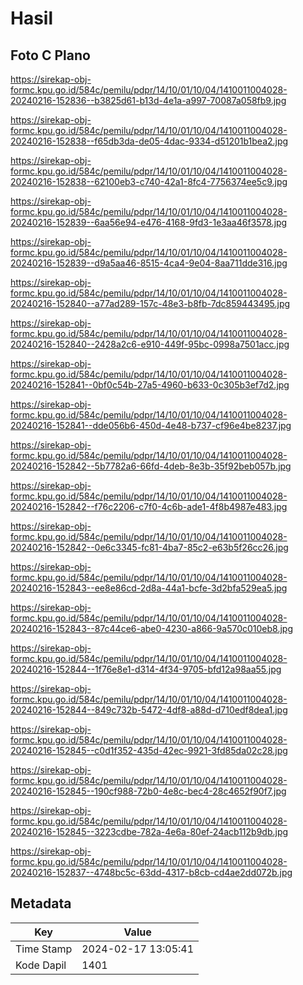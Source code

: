 # Hasil

## Foto C Plano

https://sirekap-obj-formc.kpu.go.id/584c/pemilu/pdpr/14/10/01/10/04/1410011004028-20240216-152836--b3825d61-b13d-4e1a-a997-70087a058fb9.jpg

https://sirekap-obj-formc.kpu.go.id/584c/pemilu/pdpr/14/10/01/10/04/1410011004028-20240216-152838--f65db3da-de05-4dac-9334-d51201b1bea2.jpg

https://sirekap-obj-formc.kpu.go.id/584c/pemilu/pdpr/14/10/01/10/04/1410011004028-20240216-152838--62100eb3-c740-42a1-8fc4-7756374ee5c9.jpg

https://sirekap-obj-formc.kpu.go.id/584c/pemilu/pdpr/14/10/01/10/04/1410011004028-20240216-152839--6aa56e94-e476-4168-9fd3-1e3aa46f3578.jpg

https://sirekap-obj-formc.kpu.go.id/584c/pemilu/pdpr/14/10/01/10/04/1410011004028-20240216-152839--d9a5aa46-8515-4ca4-9e04-8aa711dde316.jpg

https://sirekap-obj-formc.kpu.go.id/584c/pemilu/pdpr/14/10/01/10/04/1410011004028-20240216-152840--a77ad289-157c-48e3-b8fb-7dc859443495.jpg

https://sirekap-obj-formc.kpu.go.id/584c/pemilu/pdpr/14/10/01/10/04/1410011004028-20240216-152840--2428a2c6-e910-449f-95bc-0998a7501acc.jpg

https://sirekap-obj-formc.kpu.go.id/584c/pemilu/pdpr/14/10/01/10/04/1410011004028-20240216-152841--0bf0c54b-27a5-4960-b633-0c305b3ef7d2.jpg

https://sirekap-obj-formc.kpu.go.id/584c/pemilu/pdpr/14/10/01/10/04/1410011004028-20240216-152841--dde056b6-450d-4e48-b737-cf96e4be8237.jpg

https://sirekap-obj-formc.kpu.go.id/584c/pemilu/pdpr/14/10/01/10/04/1410011004028-20240216-152842--5b7782a6-66fd-4deb-8e3b-35f92beb057b.jpg

https://sirekap-obj-formc.kpu.go.id/584c/pemilu/pdpr/14/10/01/10/04/1410011004028-20240216-152842--f76c2206-c7f0-4c6b-ade1-4f8b4987e483.jpg

https://sirekap-obj-formc.kpu.go.id/584c/pemilu/pdpr/14/10/01/10/04/1410011004028-20240216-152842--0e6c3345-fc81-4ba7-85c2-e63b5f26cc26.jpg

https://sirekap-obj-formc.kpu.go.id/584c/pemilu/pdpr/14/10/01/10/04/1410011004028-20240216-152843--ee8e86cd-2d8a-44a1-bcfe-3d2bfa529ea5.jpg

https://sirekap-obj-formc.kpu.go.id/584c/pemilu/pdpr/14/10/01/10/04/1410011004028-20240216-152843--87c44ce6-abe0-4230-a866-9a570c010eb8.jpg

https://sirekap-obj-formc.kpu.go.id/584c/pemilu/pdpr/14/10/01/10/04/1410011004028-20240216-152844--1f76e8e1-d314-4f34-9705-bfd12a98aa55.jpg

https://sirekap-obj-formc.kpu.go.id/584c/pemilu/pdpr/14/10/01/10/04/1410011004028-20240216-152844--849c732b-5472-4df8-a88d-d710edf8dea1.jpg

https://sirekap-obj-formc.kpu.go.id/584c/pemilu/pdpr/14/10/01/10/04/1410011004028-20240216-152845--c0d1f352-435d-42ec-9921-3fd85da02c28.jpg

https://sirekap-obj-formc.kpu.go.id/584c/pemilu/pdpr/14/10/01/10/04/1410011004028-20240216-152845--190cf988-72b0-4e8c-bec4-28c4652f90f7.jpg

https://sirekap-obj-formc.kpu.go.id/584c/pemilu/pdpr/14/10/01/10/04/1410011004028-20240216-152845--3223cdbe-782a-4e6a-80ef-24acb112b9db.jpg

https://sirekap-obj-formc.kpu.go.id/584c/pemilu/pdpr/14/10/01/10/04/1410011004028-20240216-152837--4748bc5c-63dd-4317-b8cb-cd4ae2dd072b.jpg


## Metadata

| Key        | Value               |
| ---------- | ------------------- |
| Time Stamp | 2024-02-17 13:05:41 |
| Kode Dapil | 1401                |



